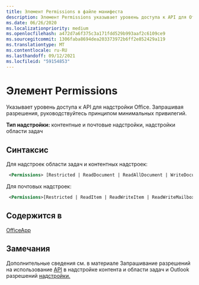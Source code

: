 ```yaml
---
title: Элемент Permissions в файле манифеста
description: Элемент Permissions указывает уровень доступа к API для Office надстройки.
ms.date: 06/26/2020
ms.localizationpriority: medium
ms.openlocfilehash: a472d7a6f375c3a171fdd529b993aaf2c6109ce9
ms.sourcegitcommit: 1306faba8694dea203373972b6ff2e852429a119
ms.translationtype: MT
ms.contentlocale: ru-RU
ms.lasthandoff: 09/12/2021
ms.locfileid: "59154853"
---
```

# <a name="permissions-element"></a>Элемент Permissions

Указывает уровень доступа к API для надстройки Office. Запрашивая разрешения, руководствуйтесь принципом минимальных привилегий.

**Тип надстройки:** контентные и почтовые надстройки, надстройки области задач

## <a name="syntax"></a>Синтаксис

Для надстроек области задач и контентных надстроек:

```XML
 <Permissions> [Restricted | ReadDocument | ReadAllDocument | WriteDocument | ReadWriteDocument]</Permissions>
```

Для почтовых надстроек:

```XML
 <Permissions>[Restricted | ReadItem | ReadWriteItem | ReadWriteMailbox]</Permissions>
```

## <a name="contained-in"></a>Содержится в

[OfficeApp](officeapp.md)

## <a name="remarks"></a>Замечания

Дополнительные сведения см. в материале Запрашивание разрешений на использование [API](../../develop/requesting-permissions-for-api-use-in-content-and-task-pane-add-ins.md) в надстройке контента и области задач и Outlook разрешений [надстройки.](../../outlook/understanding-outlook-add-in-permissions.md)
